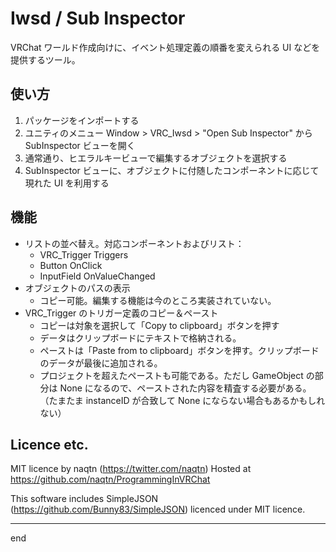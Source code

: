 # Iwsd / Sub Inspector

VRChat ワールド作成向けに、イベント処理定義の順番を変えられる UI などを提供するツール。


## 使い方
1. パッケージをインポートする
2. ユニティのメニュー Window > VRC_Iwsd > "Open Sub Inspector" から SubInspector ビューを開く
3. 通常通り、ヒエラルキービューで編集するオブジェクトを選択する
4. SubInspector ビューに、オブジェクトに付随したコンポーネントに応じて現れた UI を利用する


## 機能

- リストの並べ替え。対応コンポーネントおよびリスト：
    - VRC_Trigger  Triggers
    - Button  OnClick
    - InputField  OnValueChanged
- オブジェクトのパスの表示
    - コピー可能。編集する機能は今のところ実装されていない。
- VRC_Trigger のトリガー定義のコピー＆ペースト
    - コピーは対象を選択して「Copy to clipboard」ボタンを押す
    - データはクリップボードにテキストで格納される。
    - ペーストは「Paste from to clipboard」ボタンを押す。クリップボードのデータが最後に追加される。
    - プロジェクトを超えたペーストも可能である。ただし GameObject の部分は None になるので、ペーストされた内容を精査する必要がある。
    （たまたま instanceID が合致して None にならない場合もあるかもしれない）

## Licence etc.

MIT licence
by naqtn (https://twitter.com/naqtn)
Hosted at https://github.com/naqtn/ProgrammingInVRChat

This software includes SimpleJSON (https://github.com/Bunny83/SimpleJSON) licenced under MIT licence.

---
end

